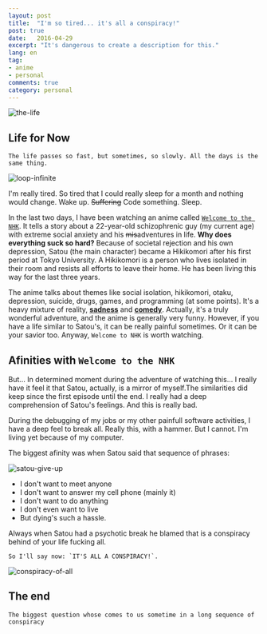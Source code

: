 ```yaml
---
layout: post
title:  "I'm so tired... it's all a conspiracy!"
post: true
date:   2016-04-29
excerpt: "It's dangerous to create a description for this."
lang: en
tag:
- anime
- personal
comments: true
category: personal
---
```


![the-life](https://68.media.tumblr.com/tumblr_m3e46kxM6H1qlcutao1_500.gif)

## Life for Now


    The life passes so fast, but sometimes, so slowly. All the days is the same thing.

![loop-infinite](https://68.media.tumblr.com/d5a7e8ff619286fd89ab267cd198dc00/tumblr_n4no77cKRl1qby49yo1_500.gif)

I'm really tired. So tired that I could really sleep for a month and nothing would change. Wake up. ~~Suffering~~ Code something. Sleep.

In the last two days, I have been watching an anime called [`Welcome to the NHK`](http://myanimelist.net/anime/1210/NHK_ni_Youkoso). It tells a story about a 22-year-old schizophrenic guy (my current age) with extreme social anxiety and his ~~mis~~adventures in life. **Why does everything suck so hard?** Because of societal rejection and his own depression, Satou (the main character) became a Hikikomori after his first period at Tokyo University. A Hikikomori is a person who lives isolated in their room and resists all efforts to leave their home. He has been living this way for the last three years.

The anime talks about themes like social isolation, hikikomori, otaku, depression, suicide, drugs, games, and programming (at some points). It's a heavy mixture of reality, [**sadness**](https://www.youtube.com/watch?v=_Ei2izPLpHc) and [**comedy**](https://www.youtube.com/watch?v=bkz6504BKng). Actually, it's a truly wonderful adventure, and the anime is generally very funny. However, if you have a life similar to Satou's, it can be really painful sometimes. Or it can be your savior too. Anyway, `Welcome to NHK` is worth watching.

## Afinities with `Welcome to the NHK`

But... In determined moment during the adventure of watching this... I really have it feel it that Satou, actually, is a mirror of myself.The similarities did keep since the first episode until the end. I really had a deep comprehension of Satou's feelings. And this is really bad.

During the debugging of my jobs or my other painfull software activities, I have a deep feel to break all. Really this, with a hammer. But I cannot.
I'm living yet because of my computer.


The biggest afinity was when Satou said that sequence of phrases:

![satou-give-up](http://pa1.narvii.com/5879/e31f7967b63740c1a4a590c3475f03c545d11be2_hq.gif)

- I don't want to meet anyone
- I don't want to answer my cell phone (mainly it)
- I don't want to do anything
- I don't even want to live
- But dying's such a hassle.

Always when Satou had a psychotic break he blamed that is a conspiracy behind of your life fucking all.


    So I'll say now: `IT'S ALL A CONSPIRACY!`.

![conspiracy-of-all](https://33.media.tumblr.com/a70bf766b25520b79b017065b08e8a0b/tumblr_nvzttiFzDK1sgq8s0o1_500.gif)


## The end


    The biggest question whose comes to us sometime in a long sequence of conspiracy
